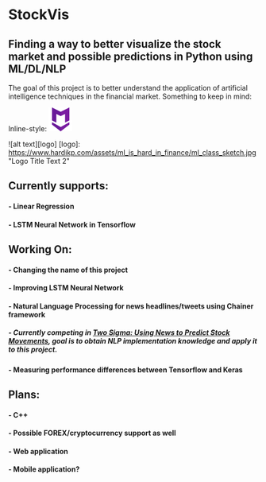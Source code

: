 # StockVis

## Finding a way to better visualize the stock market and possible predictions in Python using ML/DL/NLP

The goal of this project is to better understand the application of artificial intelligence techniques in the financial market.
Something to keep in mind:

Inline-style: 
![alt text](https://github.com/adam-p/markdown-here/raw/master/src/common/images/icon48.png "Logo Title Text 1")

![alt text][logo]
[logo]: https://www.hardikp.com/assets/ml_is_hard_in_finance/ml_class_sketch.jpg "Logo Title Text 2"


## Currently supports:
#### - Linear Regression
#### - LSTM Neural Network in Tensorflow

## Working On:
#### - Changing the name of this project
#### - Improving LSTM Neural Network
#### - Natural Language Processing for news headlines/tweets using Chainer framework
##### - Currently competing in [Two Sigma: Using News to Predict Stock Movements](https://www.kaggle.com/c/two-sigma-financial-news/data), goal is to obtain NLP implementation knowledge and apply it to this project. 
#### - Measuring performance differences between Tensorflow and Keras

## Plans:
#### - C++
#### - Possible FOREX/cryptocurrency support as well
#### - Web application
#### - Mobile application?


